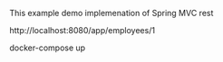 This example demo implemenation of
Spring MVC rest

http://localhost:8080/app/employees/1

docker-compose up

